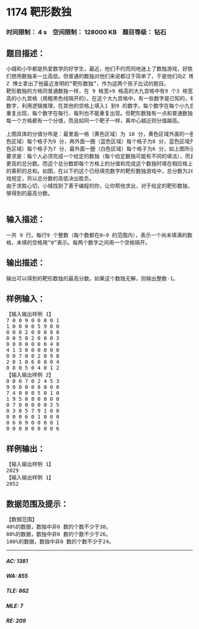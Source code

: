 # 1174 靶形数独   
### 时间限制： 4 s&nbsp;&nbsp;&nbsp;&nbsp;空间限制： 128000 KB&nbsp;&nbsp;&nbsp;&nbsp;题目等级： 钻石  
## 题目描述：  

<pre>
小城和小华都是热爱数学的好学生，最近，他们不约而同地迷上了数独游戏，好胜的他  
们想用数独来一比高低。但普通的数独对他们来说都过于简单了，于是他们向Z 博士请教，  
Z 博士拿出了他最近发明的“靶形数独”，作为这两个孩子比试的题目。  
靶形数独的方格同普通数独一样，在 9 格宽×9 格高的大九宫格中有9 个3 格宽×3 格  
高的小九宫格（用粗黑色线隔开的）。在这个大九宫格中，有一些数字是已知的，根据这些
数字，利用逻辑推理，在其他的空格上填入1 到9 的数字。每个数字在每个小九宫格内不能  
重复出现，每个数字在每行、每列也不能重复出现。但靶形数独有一点和普通数独不同，即  
每一个方格都有一个分值，而且如同一个靶子一样，离中心越近则分值越高。
 
上图具体的分值分布是：最里面一格（黄色区域）为 10 分，黄色区域外面的一圈（红  
色区域）每个格子为9 分，再外面一圈（蓝色区域）每个格子为8 分，蓝色区域外面一圈（棕  
色区域）每个格子为7 分，最外面一圈（白色区域）每个格子为6 分，如上图所示。比赛的  
要求是：每个人必须完成一个给定的数独（每个给定数独可能有不同的填法），而且要争取  
更高的总分数。而这个总分数即每个方格上的分值和完成这个数独时填在相应格上的数字  
的乘积的总和。如图，在以下的这个已经填完数字的靶形数独游戏中，总分数为2829。游  
戏规定，将以总分数的高低决出胜负。
由于求胜心切，小城找到了善于编程的你，让你帮他求出，对于给定的靶形数独，能  
够得到的最高分数。

</pre>
  
  
## 输入描述：  

<pre>
一共 9 行。每行9 个整数（每个数都在0—9 的范围内），表示一个尚未填满的数独方  
格，未填的空格用“0”表示。每两个数字之间用一个空格隔开。
</pre>
  
  
## 输出描述：  

<pre>
输出可以得到的靶形数独的最高分数。如果这个数独无解，则输出整数-1。
</pre>
  
  
## 样例输入：  

<pre>
【输入输出样例 1】
7 0 0 9 0 0 0 0 1  
1 0 0 0 0 5 9 0 0  
0 0 0 2 0 0 0 8 0  
0 0 5 0 2 0 0 0 3  
0 0 0 0 0 0 6 4 8  
4 1 3 0 0 0 0 0 0  
0 0 7 0 0 2 0 9 0  
2 0 1 0 6 0 8 0 4  
0 8 0 5 0 4 0 1 2
【输入输出样例 2】
0 0 0 7 0 2 4 5 3  
9 0 0 0 0 8 0 0 0  
7 4 0 0 0 5 0 1 0  
1 9 5 0 8 0 0 0 0  
0 7 0 0 0 0 0 2 5  
0 3 0 5 7 9 1 0 8  
0 0 0 6 0 1 0 0 0  
0 6 0 9 0 0 0 0 1  
0 0 0 0 0 0 0 0 6
</pre>
  
  
## 样例输出：  

<pre>
【输入输出样例 1】
2829
【输入输出样例 1】
2852
</pre>
  
  
## 数据范围及提示：  

<pre>
【数据范围】  
40%的数据，数独中非0 数的个数不少于30。  
80%的数据，数独中非0 数的个数不少于26。  
100%的数据，数独中非0 数的个数不少于24。
</pre>
  
  
***  

##### AC: 1381  
##### WA: 855  
##### TLE: 862  
##### MLE: 7  
##### RE: 209  
